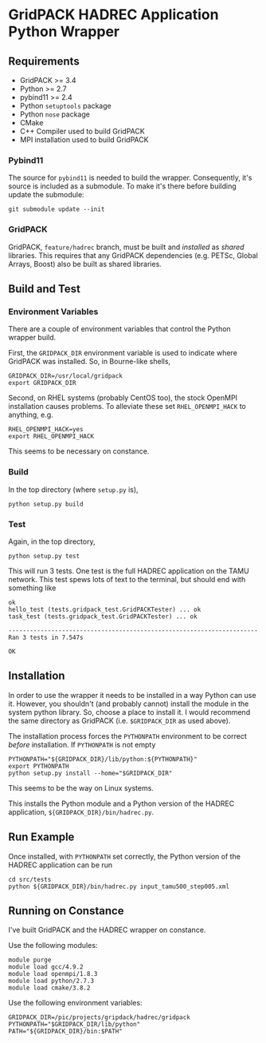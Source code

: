 # GridPACK HADREC Application Python Wrapper

## Requirements

  * GridPACK >= 3.4
  * Python >= 2.7
  * pybind11 >= 2.4
  * Python `setuptools` package
  * Python `nose` package
  * CMake
  * C++ Compiler used to build GridPACK
  * MPI installation used to build GridPACK

### Pybind11

The source for `pybind11` is needed to build the wrapper.
Consequently, it's source is included as a submodule.  To make it's
there before building update the submodule:
```
git submodule update --init
```

### GridPACK

GridPACK, `feature/hadrec` branch, must be built and *installed* as
*shared* libraries. This requires that any GridPACK dependencies
(e.g. PETSc, Global Arrays, Boost) also be built as shared libraries.

## Build and Test

### Environment Variables

There are a couple of environment variables that control the Python
wrapper build. 

First, the `GRIDPACK_DIR` environment variable is used to indicate
where GridPACK was installed.  So, in Bourne-like shells,
```
GRIDPACK_DIR=/usr/local/gridpack
export GRIDPACK_DIR
```

Second, on RHEL systems (probably CentOS too), the stock OpenMPI
installation causes problems.  To alleviate these set
`RHEL_OPENMPI_HACK` to anything, e.g.

```
RHEL_OPENMPI_HACK=yes
export RHEL_OPENMPI_HACK
```

This seems to be necessary on constance.

### Build

In the top directory (where `setup.py` is),
```
python setup.py build
```

### Test
Again, in the top directory,
```
python setup.py test
```
This will run 3 tests.  One test is the full HADREC application on the
TAMU network.  This test spews lots of text to the terminal, but
should end with something like
```
ok
hello_test (tests.gridpack_test.GridPACKTester) ... ok
task_test (tests.gridpack_test.GridPACKTester) ... ok

----------------------------------------------------------------------
Ran 3 tests in 7.547s

OK
```

## Installation 

In order to use the wrapper it needs to be installed in a way Python
can use it.  However, you shouldn't (and probably cannot) install the
module in the system python library.  So, choose a place to install it. I would
recommend the same directory as GridPACK (i.e. `$GRIDPACK_DIR` as used
above).  

The installation process forces the `PYTHONPATH` environment to be
correct *before* installation. If `PYTHONPATH` is not empty 
```
PYTHONPATH="${GRIDPACK_DIR}/lib/python:${PYTHONPATH}"
export PYTHONPATH
python setup.py install --home="$GRIDPACK_DIR"
```
This seems to be the way on Linux systems. 

This installs the Python module and a Python version of the HADREC
application, `${GRIDPACK_DIR}/bin/hadrec.py`.

## Run Example

Once installed, with `PYTHONPATH` set correctly, the Python version of
the HADREC application can be run

```
cd src/tests
python ${GRIDPACK_DIR}/bin/hadrec.py input_tamu500_step005.xml
```

## Running on Constance

I've built GridPACK and the HADREC wrapper on constance.  

Use the following modules:
```
module purge
module load gcc/4.9.2
module load openmpi/1.8.3
module load python/2.7.3
module load cmake/3.8.2
```
Use the following environment variables:
```
GRIDPACK_DIR=/pic/projects/gripdack/hadrec/gridpack
PYTHONPATH="$GRIDPACK_DIR/lib/python"
PATH="${GRIDPACK_DIR}/bin:$PATH"
```



